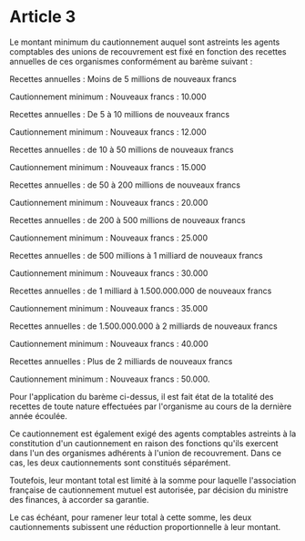 # Article 3

Le montant minimum du cautionnement auquel sont astreints les agents comptables des unions de recouvrement est fixé en fonction des recettes annuelles de ces organismes conformément au barème suivant :

Recettes annuelles : Moins de 5 millions de nouveaux francs

Cautionnement minimum : Nouveaux francs : 10.000

Recettes annuelles : De 5 à 10 millions de nouveaux francs

Cautionnement minimum : Nouveaux francs : 12.000

Recettes annuelles : de 10 à 50 millions de nouveaux francs

Cautionnement minimum : Nouveaux francs : 15.000

Recettes annuelles : de 50 à 200 millions de nouveaux francs

Cautionnement minimum : Nouveaux francs : 20.000

Recettes annuelles : de 200 à 500 millions de nouveaux francs

Cautionnement minimum : Nouveaux francs : 25.000

Recettes annuelles : de 500 millions à 1 milliard de nouveaux    francs

Cautionnement minimum : Nouveaux francs : 30.000

Recettes annuelles : de 1 milliard à 1.500.000.000 de nouveaux    francs

Cautionnement minimum : Nouveaux francs : 35.000

Recettes annuelles : de 1.500.000.000 à 2 milliards de nouveaux    francs

Cautionnement minimum : Nouveaux francs : 40.000

Recettes annuelles : Plus de 2 milliards de nouveaux francs

Cautionnement minimum : Nouveaux francs : 50.000.

Pour l'application du barème ci-dessus, il est fait état de la totalité des recettes de toute nature effectuées par l'organisme au cours de la dernière année écoulée.

Ce cautionnement est également exigé des agents comptables astreints à la constitution d'un cautionnement en raison des fonctions qu'ils exercent dans l'un des organismes adhérents à l'union de recouvrement. Dans ce cas, les deux cautionnements sont constitués séparément.

Toutefois, leur montant total est limité à la somme pour laquelle l'association française de cautionnement mutuel est autorisée, par décision du ministre des finances, à accorder sa garantie.

Le cas échéant, pour ramener leur total à cette somme, les deux cautionnements subissent une réduction proportionnelle à leur montant.
